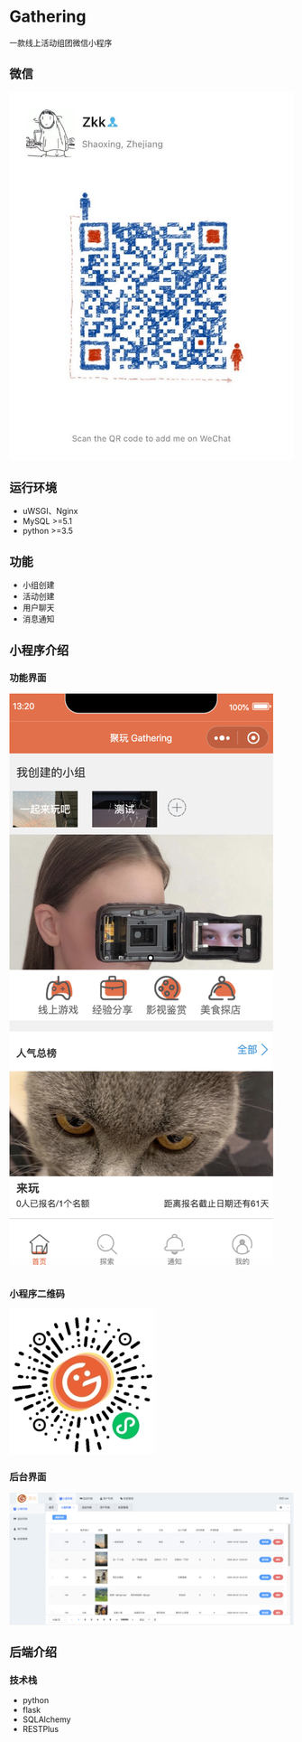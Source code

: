 # Gathering
一款线上活动组团微信小程序

## 微信
![](https://github.com/939682389/gathering/blob/master/WechatIMG12.jpeg)

## 运行环境
- uWSGI、Nginx
- MySQL >=5.1
- python >=3.5

## 功能
- 小组创建
- 活动创建
- 用户聊天
- 消息通知

## 小程序介绍
### 功能界面
![](https://github.com/939682389/gathering/blob/master/WX20201002-132028@2x.png)

### 小程序二维码
![](https://github.com/939682389/gathering/blob/master/gh_791e99b5bf4a_258.jpg)

### 后台界面
![](https://github.com/939682389/gathering/blob/master/WX20201002-132441@2x.png)

## 后端介绍
### 技术栈
- python
- flask
- SQLAlchemy
- RESTPlus
